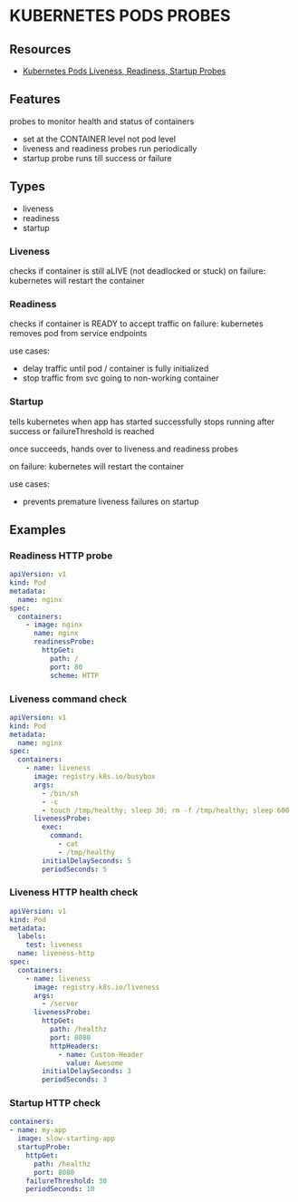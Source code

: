 # KUBERNETES PODS PROBES

## Resources
- [Kubernetes Pods Liveness, Readiness, Startup Probes](https://kubernetes.io/docs/tasks/configure-pod-container/configure-liveness-readiness-startup-probes/)

## Features
probes to monitor health and status of containers
- set at the CONTAINER level not pod level
- liveness and readiness probes run periodically
- startup probe runs till success or failure

## Types
- liveness
- readiness
- startup

### Liveness
checks if container is still aLIVE (not deadlocked or stuck)
on failure: kubernetes will restart the container

### Readiness
checks if container is READY to accept traffic
on failure: kubernetes removes pod from service endpoints

use cases:
- delay traffic until pod / container is fully initialized
- stop traffic from svc going to non-working container

### Startup
tells kubernetes when app has started successfully
stops running after success or failureThreshold is reached

once succeeds, hands over to liveness and readiness probes

on failure: kubernetes will restart the container

use cases:
- prevents premature liveness failures on startup

## Examples

### Readiness HTTP probe

```yml
apiVersion: v1
kind: Pod
metadata:
  name: nginx
spec:
  containers:
    - image: nginx
      name: nginx
      readinessProbe:
        httpGet:
          path: /
          port: 80
          scheme: HTTP
```

### Liveness command check

```yaml
apiVersion: v1
kind: Pod
metadata:
  name: nginx
spec:
  containers:
    - name: liveness
      image: registry.k8s.io/busybox
      args:
        - /bin/sh
        - -c
        - touch /tmp/healthy; sleep 30; rm -f /tmp/healthy; sleep 600
      livenessProbe:
        exec:
          command:
            - cat
            - /tmp/healthy
        initialDelaySeconds: 5
        periodSeconds: 5
```

### Liveness HTTP health check

```yaml
apiVersion: v1
kind: Pod
metadata:
  labels:
    test: liveness
  name: liveness-http
spec:
  containers:
    - name: liveness
      image: registry.k8s.io/liveness
      args:
        - /server
      livenessProbe:
        httpGet:
          path: /healthz
          port: 8080
          httpHeaders:
            - name: Custom-Header
              value: Awesome
        initialDelaySeconds: 3
        periodSeconds: 3
```

### Startup HTTP check

```yaml
containers:
- name: my-app
  image: slow-starting-app
  startupProbe:
    httpGet:
      path: /healthz
      port: 8080
    failureThreshold: 30
    periodSeconds: 10
```
